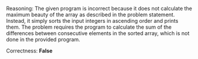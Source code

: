 Reasoning:
The given program is incorrect because it does not calculate the maximum beauty of the array as described in the problem statement. Instead, it simply sorts the input integers in ascending order and prints them. The problem requires the program to calculate the sum of the differences between consecutive elements in the sorted array, which is not done in the provided program.

Correctness: **False**